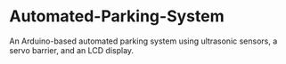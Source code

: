 # Automated-Parking-System
An Arduino-based automated parking system using ultrasonic sensors, a servo barrier, and an LCD display.

